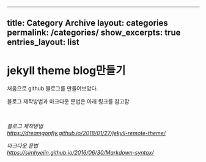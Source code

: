 
---
title: Category Archive
layout: categories
permalink: /categories/
show_excerpts: true
entries_layout: list
---

jekyll theme blog만들기 
===



처음으로 github 블로그를 만들어보았다.

블로그 제작방법과 마크다운 문법은 아래 링크를 참고함



<br/>

  

*블로그 제작방법*   
*<https://dreamgonfly.github.io/2018/01/27/jekyll-remote-theme/>*  

*마크다운 문법*  
*<https://simhyejin.github.io/2016/06/30/Markdown-syntax/>*


